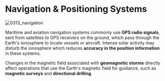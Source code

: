 # Navigation & Positioning Systems

![0313_navigation](./static/0313_navigation.png)

Maritime and aviation navigation systems commonly use **GPS radio signals**, sent from satellites to GPS receivers on the ground, which pass through the Earth's ionosphere to locate vessels or aircraft.  Intense solar activity may disturb the ionosphere which reduces **accuracy in the position information** in these systems.

Changes in the magnetic field associated with **geomagnetic storms** directly affect operations that use the Earth's magnetic field for guidance, such as **magnetic surveys** and **directional drilling**.
